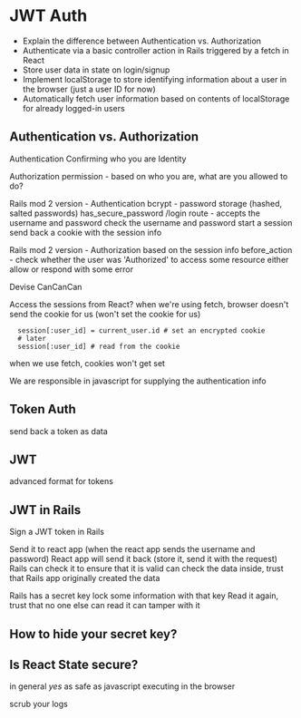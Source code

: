 # JWT Auth

- Explain the difference between Authentication vs. Authorization
- Authenticate via a basic controller action in Rails triggered by a fetch in React
- Store user data in state on login/signup
- Implement localStorage to store identifying information about a user in the browser (just a user ID for now)
- Automatically fetch user information based on contents of localStorage for already logged-in users

## Authentication vs. Authorization

Authentication
  Confirming who you are
  Identity

Authorization
  permission - based on who you are, what are you allowed to do?

Rails mod 2 version - Authentication
bcrypt - password storage (hashed, salted passwords)
has_secure_password
/login route - accepts the username and password
check the username and password
start a session
send back a cookie with the session info

Rails mod 2 version - Authorization
  based on the session info
  before_action - check whether the user was 'Authorized' to access some resource
  either allow or respond with some error

Devise
CanCanCan

Access the sessions from React?
when we're using fetch, browser doesn't send the cookie for us (won't set the cookie for us)

```rails
  session[:user_id] = current_user.id # set an encrypted cookie
  # later
  session[:user_id] # read from the cookie
```

when we use fetch, cookies won't get set

We are responsible in javascript for supplying the authentication info

## Token Auth

send back a token as data

## JWT

advanced format for tokens

## JWT in Rails

Sign a JWT token in Rails


Send it to react app (when the react app sends the username and password)
React app will send it back (store it, send it with the request)
Rails can check it to ensure that it is valid
  can check the data inside, trust that Rails app originally created the data

Rails has a secret key
lock some information with that key
Read it again, trust that no one else can read it
                                      can tamper with it


## How to hide your secret key?


## Is React State secure?

in general _yes_
as safe as javascript executing in the browser

scrub your logs
